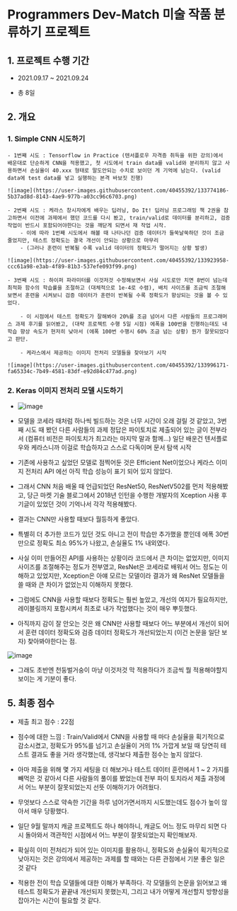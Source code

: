 # Programmers Dev-Match 미술 작품 분류하기 프로젝트

## 1. 프로젝트 수행 기간

- 2021.09.17 ~ 2021.09.24

- 총 8일

## 2. 개요

### 1. Simple CNN 시도하기

    - 1번째 시도 : Tensorflow in Practice (텐서플로우 자격증 취득을 위한 강의)에서 배운대로 단순하게 CNN을 적용했고, 첫 시도에서 train data를 valid와 분리하지 않고 사용하면서 손실율이 40.xxx 형태로 말도안되는 수치로 보이던 게 기억에 남는다. (valid data에 test data를 넣고 실행하는 본격 바보짓 진행)

    ![image](https://user-images.githubusercontent.com/40455392/133774186-5b37ad8d-8143-4ae9-977b-a03cc96c6703.png)

    - 2번째 시도 : 케라스 창시자에게 배우는 딥러닝, Do It! 딥러닝 프로그래밍 책 2권을 참고하면서 이전에 과제에서 했던 코드를 다시 봤고, train/valid로 데이터를 분리하고, 검증 작업이 반드시 포함되어야한다는 것을 깨닫게 되면서 재 작업 시작.
        - 이에 따라 1번째 시도에서 해볼 때 나타나던 검증 데이터가 들쑥날쑥하던 것이 조금 줄었지만, 테스트 정확도는 결국 개선이 안되는 상황으로 마무리
        - (그러나 훈련이 반복될 수록 valid 데이터의 정확도가 떨어지는 상황 발생)

    ![image](https://user-images.githubusercontent.com/40455392/133923958-ccc61a98-e3ab-4f89-81b3-537efe093f99.png)

    - 3번째 시도 : 하이퍼 파라미터를 이것저것 수정해보면서 사실 시도로만 치면 8번이 넘는데 최적화 함수의 학습률을 조절하고 (대체적으로 1e-4로 수렴), 배치 사이즈를 조금씩 조절해보면서 훈련을 시켜보니 검증 데이터가 훈련이 반복될 수록 정확도가 향상되는 것을 볼 수 있었다.

        - 이 시점에서 테스트 정확도가 잘해봐야 20%를 조금 넘어서 다른 사람들의 프로그래머스 과제 후기를 읽어봤고, (대략 프로젝트 수행 5일 시점) 에폭을 100번을 진행하는데도 내 학습 향상 속도가 현저히 낮아서 (에폭 100번 수행시 60% 조금 넘는 상황) 뭔가 잘못되었다고 판단.

        - 케라스에서 제공하는 이미지 전처리 모델들을 찾아보기 시작

    ![image](https://user-images.githubusercontent.com/40455392/133996171-fa65334c-7b49-4581-83df-e92d84c477ad.png)

### 2. Keras 이미지 전처리 모델 시도하기

- ![image](https://user-images.githubusercontent.com/40455392/134616305-4f14ce64-6666-45ef-a2c9-ce3f13fa96f4.png)

- 모델을 코세라 때처럼 하나씩 빌드하는 것은 너무 시간이 오래 걸릴 것 같았고, 3번째 시도 때 봤던 다른 사람들의 과제 정답은 파이토치로 제출되어 있는 글이 전부라서 (컴퓨터 비전은 파이토치가 최고라는 마지막 말과 함께...) 일단 배운건 텐서플로우와 케라스니까 이걸로 학습하자고 스스로 다독이며 문서 탐색 시작

- 기존에 사용하고 싶었던 모델로 점찍어둔 것은 Efficient Net이었으나 케라스 이미지 전처리 API 에선 아직 학습 성능이 표기 되어 있지 않았다.

- 그래서 CNN 처음 배울 때 언급되었던 ResNet50, ResNetV502를 먼저 적용해봤고, 당근 마켓 기술 블로그에서 2018년 인턴을 수행한 개발자의 Xception 사용 후기글이 있었던 것이 기억나서 각각 적용해봤다.

- 결과는 CNN만 사용할 때보다 월등하게 좋았다.

- 특별히 더 추가한 코드가 있던 것도 아니고 전이 학습만 추가했을 뿐인데 에폭 30번만으로 정확도 최소 95%가 나왔고, 손실율도 1% 내외였다.

- 사실 이미 만들어진 API를 사용하는 상황이라 코드에서 큰 차이는 없었지만, 이미지 사이즈를 조절해주는 정도가 전부였고, ResNet은 코세라로 배워서 어느 정도는 이해하고 있었지만, Xception은 아얘 모르는 모델이라 결과가 왜 ResNet 모델들을 쓸 때와 큰 차이가 없었는지 이해하지 못했다.

- 그럼에도 CNN을 사용할 때보다 정확도는 훨씬 높았고, 개선의 여지가 필요하지만, 레이블링까지 포함시켜서 최초로 내가 작업했다는 것이 매우 뿌듯했다.

- 아직까지 감이 잘 안오는 것은 왜 CNN만 사용할 때보다 어느 부분에서 개선이 되어서 훈련 데이터 정확도와 검증 데이터 정확도가 개선되었는지 (이건 논문을 일단 보자) 찾아봐야한다는 점.

![image](https://user-images.githubusercontent.com/40455392/134616828-7e42b28e-e13a-442d-bcd8-40cc8750913c.png)

- 그래도 초반엔 천둥벌거숭이 마냥 이것저것 막 적용하다가 조금씩 뭘 적용해야할지 보이는 게 기분이 좋다.

## 5. 최종 점수

- 제출 최고 점수 : 22점

- 점수에 대한 느낌 : Train/Valid에서 CNN을 사용할 때 마다 손실율을 획기적으로 감소시켰고, 정확도가 95%를 넘기고 손실율이 거의 1% 가깝게 보일 때 당연히 테스트 결과도 좋을 거라 생각했는데, 생각보다 제출한 점수는 높지 않았다.

- 아마 제출을 위해 몇 가지 세팅을 더 해보거나 테스트 데이터 훈련에서 1 ~ 2 가지를 빼먹은 것 같아서 다른 사람들의 풀이를 봤었는데 전부 파이 토치라서 제출 과정에서 어느 부분이 잘못되었는지 선뜻 이해하기가 어려웠다.

- 무엇보다 스스로 약속한 기간을 하루 넘어가면서까지 시도했는데도 점수가 높이 않아서 매우 당황했다.

- 일단 9월 말까지 캐글 프로젝트도 하나 해야하니, 캐글도 어느 정도 마무리 되면 다시 돌아와서 객관적인 시점에서 어느 부분이 잘못되었는지 확인해보자.

- 확실히 이미 전처리가 되어 있는 이미지를 활용하니, 정확도와 손실율이 획기적으로 낮아지는 것은 강의에서 제공하는 과제를 할 때와는 다른 관점에서 기분 좋은 일은 것 같다

- 적용한 전이 학습 모델들에 대한 이해가 부족하다. 각 모델들의 논문을 읽어보고 왜 테스트 정확도가 끝끝내 개선되지 못했는지, 그리고 내가 어떻게 개선할지 방향성을 잡아가는 시간이 필요할 것 같다.